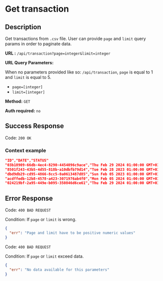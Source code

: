 # Get transaction

## Description

Get transactions from `.csv` file. User can provide `page` and `limit` query params in order to paginate data.

<b>URL :</b> `/api/transaction?page=integer&limit=integer`

<b>URL Query Parameters:</b>

When no parameters provided like so: `/api/transaction`, `page` is equal to 1 and `limit` is equal to 5.

- `page=[integer]`
- `limit=[integer]`

<b>Method:</b> `GET`

<b>Auth required:</b> `no`

## Success Response

Code: `200 OK`

### Context example

```json
"ID","DATE","STATUS"
"03b18909-66db-4ec4-8290-4454096c9ace","Thu Feb 29 2024 01:00:00 GMT+0100 (Central European Standard Time)","true"
"8501f243-43b5-4d55-818b-a10dbfb79d14","Tue Feb 28 2023 01:00:00 GMT+0100 (Central European Standard Time)","true"
"dbd9db29-cd95-4866-8cc5-0a0613487d85","Sun Feb 05 2023 01:00:00 GMT+0100 (Central European Standard Time)","false"
"acdffedb-12b8-4578-a423-3071976ab4f0","Mon Feb 05 2024 01:00:00 GMT+0100 (Central European Standard Time)","false"
"024219bf-2a95-449e-b095-350846d6ce61","Thu Feb 29 2024 01:00:00 GMT+0100 (Central European Standard Time)","true"

```

## Error Response

Code: `400 BAD REQUEST`

Condition: If `page` or `limit` is wrong.

```json
{
  "err": "Page and limit have to be positive numeric values"
}
```

Code: `400 BAD REQUEST`

Condition: If `page` or `limit` exceed data.

```json
{
  "err": "No data available for this parameters"
}
```
